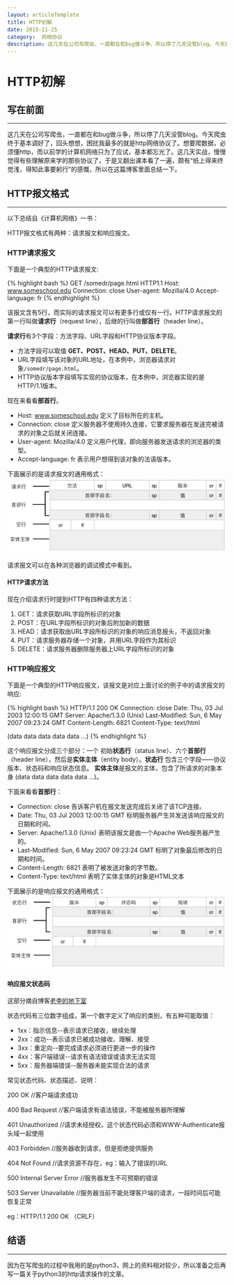 ```yaml
---
layout: articleTemplate
title: HTTP初解
date: 2015-11-25
category:  网络协议
description: 这几天在公司写爬虫，一直都在和bug做斗争，所以停了几天没管blog。今天爬虫终于基本调好了，回头想想，困扰我最多的就是http网络协议了。想要爬数据，必须懂http，而以前学的计算机网络只为了应试，基本都忘光了。这几天实战，慢慢觉得有些理解原来学的那些协议，于是颇有“纸上得来终觉浅，得知此事要躬行”的感慨，所以在这篇博客里面总结一下。
---
```


# HTTP初解 #


## 写在前面 ##

----------

这几天在公司写爬虫，一直都在和bug做斗争，所以停了几天没管blog。今天爬虫终于基本调好了，回头想想，困扰我最多的就是http网络协议了。想要爬数据，必须懂http，而以前学的计算机网络只为了应试，基本都忘光了。这几天实战，慢慢觉得有些理解原来学的那些协议了，于是又翻出课本看了一遍，颇有“纸上得来终觉浅，得知此事要躬行”的感慨，所以在这篇博客里面总结一下。

## HTTP报文格式 ##

----------

以下总结自《计算机网络》一书：

HTTP报文格式有两种：请求报文和响应报文。

### HTTP请求报文 ###

下面是一个典型的HTTP请求报文:

{% highlight bash %}
GET /somedr/page.html HTTP1.1
Host: www.someschool.edu
Connection: close
User-agent: Mozilla/4.0
Accept-language: fr
{% endhighlight %}

该报文含有5行，而实际的请求报文可以有更多行或仅有一行。HTTP请求报文的第一行叫做**请求行**（request line），后继的行叫做**部首行**（header line）。

**请求行**有3个字段：方法字段、URL字段和HTTP协议版本字段。

 - 方法字段可以取值 **GET、POST、HEAD、PUT、DELETE**。
 - URL字段填写该对象的URL地址，在本例中，浏览器请求对象`/somedr/page.html`。
 - HTTP协议版本字段填写实现的协议版本，在本例中，浏览器实现的是HTTP/1.1版本。

现在来看看**部首行**。

 - Host: www.someschool.edu 定义了目标所在的主机。
 - Connection: close 定义服务器不使用持久连接，它要求服务器在发送完被请求的对象之后就关闭连接。
 - User-agent: Mozilla/4.0 定义用户代理，即向服务器发送请求的浏览器的类型。
 - Accept-language: fr 表示用户想得到该对象的法语版本。

下面展示的是请求报文的通用格式：
![http request](https://raw.githubusercontent.com/xiangxiyun/xiangxiyun.github.io/master/images/articleimage/httprequest.jpg)

请求报文可以在各种浏览器的调试模式中看到。


#### HTTP请求方法 ####

现在介绍请求行时提到HTTP有四种请求方法：

 1. GET：请求获取URL字段所标识的对象
 2. POST：在URL字段所标识的对象后附加新的数据
 3. HEAD：请求获取由URL字段所标识的对象的响应消息报头，不返回对象
 4. PUT：请求服务器存储一个对象，并用URL字段作为其标识
 5. DELETE：请求服务器删除服务器上URL字段所标识的对象

### HTTP响应报文 ###

下面是一个典型的HTTP响应报文，该报文是对应上面讨论的例子中的请求报文的响应:

{% highlight bash %}
HTTP/1.1 200 OK
Connection: close
Date: Thu, 03 Jul 2003 12:00:15 GMT
Server: Apache/1.3.0 (Unix)
Last-Modified: Sun, 6 May 2007 09:23:24 GMT
Content-Length: 6821
Content-Type: text/html

(data data data data data ...)
{% endhighlight %}

这个响应报文分成三个部分：一个 初始**状态行**（status line）、六个**首部行**（header line），然后是**实体主体**（entity body）。**状态行** 包含三个字段——协议版本、状态码和响应状态信息。 **实体主体**是报文的主体，包含了所请求的对象本身 (data data data data data ...)。

下面来看看**首部行**：

 - Connection: close 告诉客户机在报文发送完成后关闭了该TCP连接。
 - Date: Thu, 03 Jul 2003 12:00:15 GMT 标明服务器产生并发送该响应报文的日期和时间。
 - Server: Apache/1.3.0 (Unix) 表明该报文是由一个Apache Web服务器产生的。
 - Last-Modified: Sun, 6 May 2007 09:23:24 GMT 标明了对象最后修改的日期和时间。
 - Content-Length: 6821 表明了被发送对象的字节数。
 - Content-Type: text/html 表明了实体主体的对象是HTML文本

下面展示的是响应报文的通用格式：
![http response](https://raw.githubusercontent.com/xiangxiyun/xiangxiyun.github.io/master/images/articleimage/httpresponse.jpg)


#### 响应报文状态码 ####

这部分摘自博客[老李的地下室](http://www.cnblogs.com/li0803/archive/2008/11/03/1324746.html)

状态代码有三位数字组成，第一个数字定义了响应的类别，有五种可能取值：

 - 1xx：指示信息--表示请求已接收，继续处理 
 - 2xx：成功--表示请求已被成功接收、理解、接受
 - 3xx：重定向--要完成请求必须进行更进一步的操作 
 - 4xx：客户端错误--请求有语法错误或请求无法实现
 - 5xx：服务器端错误--服务器未能实现合法的请求

常见状态代码、状态描述、说明：

200 OK      //客户端请求成功

400 Bad Request  //客户端请求有语法错误，不能被服务器所理解

401 Unauthorized //请求未经授权，这个状态代码必须和WWW-Authenticate报头域一起使用 

403 Forbidden  //服务器收到请求，但是拒绝提供服务

404 Not Found  //请求资源不存在，eg：输入了错误的URL

500 Internal Server Error //服务器发生不可预期的错误

503 Server Unavailable  //服务器当前不能处理客户端的请求，一段时间后可能恢复正常

eg：HTTP/1.1 200 OK （CRLF）

## 结语 ##

----------

因为在写爬虫的过程中我用的是python3，网上的资料相对较少，所以准备之后再写一篇关于python3的http请求操作的文章。
